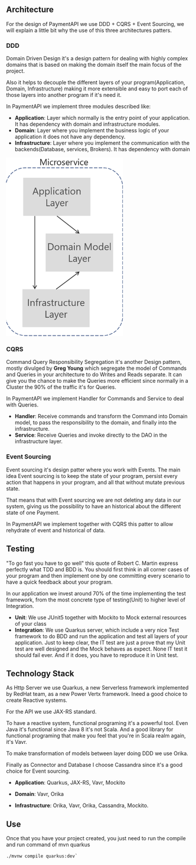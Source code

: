 
## Architecture

For the design of PaymentAPI we use DDD + CQRS + Event Sourcing, we will explain a little bit why the use of this three architectures patters.

### DDD

Domain Driven Design it's a design pattern for dealing with highly complex domains that is based on making the domain itself the main focus of the project.

Also it helps to decouple the different layers of your program(Application, Domain, Infrastructure) making it more extensible and easy to port each of those layers into another program if it's need it.

In PaymentAPI we implement three modules described like:

* **Application**: Layer which normally is the entry point of your application. It has dependency with domain and infrastructure modules.
* **Domain**: Layer where you implement the business logic of your application it does not have any dependency.
* **Infrastructure**: Layer where you implement the communication with the backends(Database, services, Brokers). It has dependency with domain

![My image](img/ddd.png)

### CQRS

Command Query Responsibility Segregation it's another Design pattern, mostly divulged by **Greg Young** which segregate the model of Commands and Queries
in your architecture to do Writes and Reads separate. It can give you the chance to make the Queries more efficient since normally in a Cluster the 90% of the traffic
it's for Queries.

In PaymentAPI we implement Handler for Commands and Service to deal with Queries.

* **Handler**: Receive commands and transform the Command into Domain model, to pass the responsibility to the domain, and finally into the infrastructure.
* **Service**: Receive Queries and invoke directly to the DAO in the infrastructure layer.

### Event Sourcing

Event sourcing it's design patter where you work with Events. The main idea Event sourcing is to keep the state of your program, 
persist every action that happens in your program, and all that without mutate previous state.

That means that with Event sourcing we are not deleting any data in our system, giving us the possibility to have an historical about the different state of one Payment.

In PaymentAPI we implement together with CQRS this patter to allow rehydrate of event and historical of data.

## Testing

"To go fast you have to go well" this quote of Robert C. Martin express perfectly what TDD and BDD is. You should first think in all corner cases of your program and then implement 
one by one committing every scenario to have a quick feedback about your program.
 
In our application we invest around 70% of the time implementing the test framework, from the most concrete type of testing(Unit) to higher level of Integration.

* **Unit**: We use JUnit5 together with Mockito to Mock external resources of your class
* **Integration**: We use Quarkus server, which include a very nice Test framework to do BDD and run the application and test all layers of your application.
Just to keep clear, the IT test are just a prove that my Unit test are well designed and the Mock behaves as expect. None IT test it should fail ever. And if it does, 
you have to reproduce it in Unit test.

## Technology Stack

As Http Server we use Quarkus, a new Serverless framework implemented by RedHat team, as a new Power Vertx framework. Ineed a good choice to create Reactive systems.

For the API we use JAX-RS standard.

To have a reactive system, functional programing it's a powerful tool. Even Java it's functional since Java 8 it's not Scala. And a good library for functional 
programing that make you feel that you're in Scala realm again, it's Vavr.

To make transformation of models between layer doing DDD we use Orika.

Finally as Connector and Database I choose Cassandra since it's a good choice for Event sourcing.

* **Application**: Quarkus, JAX-RS, Vavr, Mockito

* **Domain**: Vavr, Orika

* **Infrastructure**: Orika, Vavr, Orika, Cassandra, Mockito.


## Use  

Once that you have your project created, you just need to run the compile and run command of mvn quarkus

```
./mvnw compile quarkus:dev`
```
 
